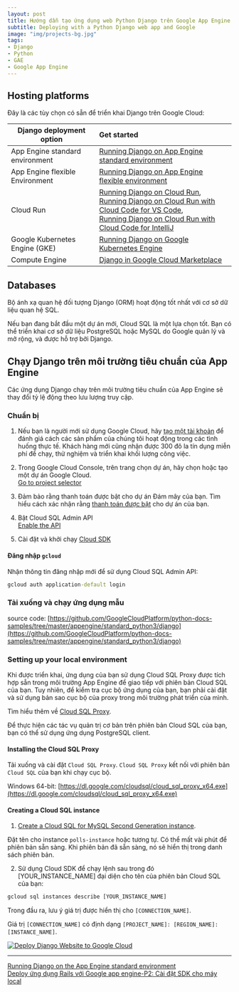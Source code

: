 ```yaml
---
layout: post
title: Hướng dẫn tạo ứng dụng web Python Django trên Google App Engine 
subtitle: Deploying with a Python Django web app and Google
image: "img/projects-bg.jpg"
tags:
- Django
- Python
- GAE
- Google App Engine 
---
```


## Hosting platforms

Đây là các tùy chọn có sẵn để triển khai Django trên Google Cloud: 

| Django deployment option        | Get started           |
| ------------- |:-------------|
| App Engine standard environment | [Running Django on App Engine standard environment](https://cloud.google.com/python/django/appengine) |
| App Engine flexible Environment | [Running Django on App Engine flexible environment](https://cloud.google.com/python/django/flexible-environment) |
| Cloud Run | [Running Django on Cloud Run](https://cloud.google.com/python/django/run), <br>[Running Django on Cloud Run with Cloud Code for VS Code](https://cloud.google.com/code/docs/vscode/quickstart-cloud-run), <br>[Running Django on Cloud Run with Cloud Code for IntelliJ](https://cloud.google.com/code/docs/intellij/quickstart-cloud-run) |
| Google Kubernetes Engine (GKE) | [Running Django on Google Kubernetes Engine](https://cloud.google.com/python/django/kubernetes-engine) |
| Compute Engine | [Django in Google Cloud Marketplace](https://cloud.google.com/marketplace/solution/bitnami-launchpad/djangostack?q=django) |

## Databases
Bộ ánh xạ quan hệ đối tượng Django (ORM) hoạt động tốt nhất với cơ sở dữ liệu quan hệ SQL.

Nếu bạn đang bắt đầu một dự án mới, Cloud SQL là một lựa chọn tốt. Bạn có thể triển khai cơ sở dữ liệu PostgreSQL hoặc MySQL do Google quản lý và mở rộng, và được hỗ trợ bởi Django.


## Chạy Django trên môi trường tiêu chuẩn của App Engine 

Các ứng dụng Django chạy trên môi trường tiêu chuẩn của App Engine sẽ thay đổi tỷ lệ động theo lưu lượng truy cập.

### Chuẩn bị
1. Nếu bạn là người mới sử dụng Google Cloud, hãy [tạo một tài khoản](https://console.cloud.google.com/freetrial) để đánh giá cách các sản phẩm của chúng tôi hoạt động trong các tình huống thực tế. Khách hàng mới cũng nhận được 300 đô la tín dụng miễn phí để chạy, thử nghiệm và triển khai khối lượng công việc.

2. Trong Google Cloud Console, trên trang chọn dự án, hãy chọn hoặc tạo một dự án Google Cloud.  
<a href="https://console.cloud.google.com/projectselector2/home/dashboard" target="_blank">Go to project selector</a>

3. Đảm bảo rằng thanh toán được bật cho dự án Đám mây của bạn. Tìm hiểu cách xác nhận rằng [thanh toán được bật](https://cloud.google.com/billing/docs/how-to/modify-project) cho dự án của bạn. 

4. Bật Cloud SQL Admin API  
<a href="https://console.cloud.google.com/flows/enableapi?apiid=sqladmin.googleapis.com" target="_blank">Enable the API</a>

5. Cài đặt và khởi chạy [Cloud SDK](https://cloud.google.com/sdk/docs/install)


#### Đăng nhập `gcloud`
Nhận thông tin đăng nhập mới để sử dụng Cloud SQL Admin API:
```bat
gcloud auth application-default login
```

### Tải xuống và chạy ứng dụng mẫu

source code: [https://github.com/GoogleCloudPlatform/python-docs-samples/tree/master/appengine/standard_python3/django](https://github.com/GoogleCloudPlatform/python-docs-samples/tree/master/appengine/standard_python3/django)


### Setting up your local environment

Khi được triển khai, ứng dụng của bạn sử dụng Cloud SQL Proxy được tích hợp sẵn trong môi trường App Engine để giao tiếp với phiên bản Cloud SQL của bạn. Tuy nhiên, để kiểm tra cục bộ ứng dụng của bạn, bạn phải cài đặt và sử dụng bản sao cục bộ của proxy trong môi trường phát triển của mình.

Tìm hiểu thêm về [Cloud SQL Proxy](https://cloud.google.com/sql/docs/postgres/sql-proxy).

Để thực hiện các tác vụ quản trị cơ bản trên phiên bản Cloud SQL của bạn, bạn có thể sử dụng ứng dụng PostgreSQL client.


#### Installing the Cloud SQL Proxy

Tải xuống và cài đặt `Cloud SQL Proxy`. `Cloud SQL Proxy` kết nối với phiên bản `Cloud SQL` của bạn khi chạy cục bộ. 

Windows 64-bit: [https://dl.google.com/cloudsql/cloud_sql_proxy_x64.exe](https://dl.google.com/cloudsql/cloud_sql_proxy_x64.exe)


#### Creating a Cloud SQL instance

1. [Create a Cloud SQL for MySQL Second Generation instance](https://cloud.google.com/sql/docs/mysql/create-instance).

Đặt tên cho instance `polls-instance` hoặc tương tự. Có thể mất vài phút để phiên bản sẵn sàng. Khi phiên bản đã sẵn sàng, nó sẽ hiển thị trong danh sách phiên bản. 

2. Sử dụng Cloud SDK để chạy lệnh sau trong đó [YOUR_INSTANCE_NAME] đại diện cho tên của phiên bản Cloud SQL của bạn: 
```bat
gcloud sql instances describe [YOUR_INSTANCE_NAME]
```

Trong đầu ra, lưu ý giá trị được hiển thị cho `[CONNECTION_NAME]`.

Giá trị `[CONNECTION_NAME]` có định dạng `[PROJECT_NAME]: [REGION_NAME]: [INSTANCE_NAME]`.








[![Deploy Django Website to Google Cloud](https://img.youtube.com/vi/8Vxo0P_P8TU/0.jpg)](https://www.youtube.com/watch?v=8Vxo0P_P8TU)

-----
[Running Django on the App Engine standard environment](https://cloud.google.com/python/django/appengine)  
[Deploy ứng dụng Rails với Google app engine-P2: Cài đặt SDK cho máy local](https://viblo.asia/p/deploy-ung-dung-rails-voi-google-app-engine-p2-cai-dat-sdk-cho-may-local-63vKjbGVK2R)  

